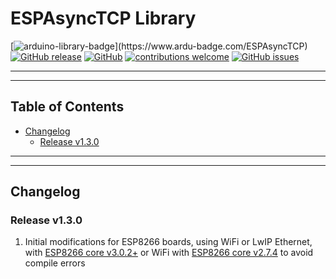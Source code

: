 # ESPAsyncTCP Library

[![arduino-library-badge](https://www.ardu-badge.com/badge/ESPAsyncTCP.svg?)](https://www.ardu-badge.com/ESPAsyncTCP)
[![GitHub release](https://img.shields.io/github/release/khoih-prog/ESPAsyncTCP.svg)](https://github.com/khoih-prog/ESPAsyncTCP/releases)
[![GitHub](https://img.shields.io/github/license/mashape/apistatus.svg)](https://github.com/khoih-prog/ESPAsyncTCP/blob/master/LICENSE)
[![contributions welcome](https://img.shields.io/badge/contributions-welcome-brightgreen.svg?style=flat)](#Contributing)
[![GitHub issues](https://img.shields.io/github/issues/khoih-prog/ESPAsyncTCP.svg)](http://github.com/khoih-prog/ESPAsyncTCP/issues)

---
---

## Table of Contents

* [Changelog](#changelog)
  * [Release v1.3.0](#release-v130)

---
---

## Changelog

### Release v1.3.0

1. Initial modifications for ESP8266 boards, using WiFi or LwIP Ethernet, with [ESP8266 core v3.0.2+](https://github.com/esp8266/Arduino/releases/tag/3.0.2) or WiFi with [ESP8266 core v2.7.4](https://github.com/esp8266/Arduino/releases/tag/2.7.4) to avoid compile errors


